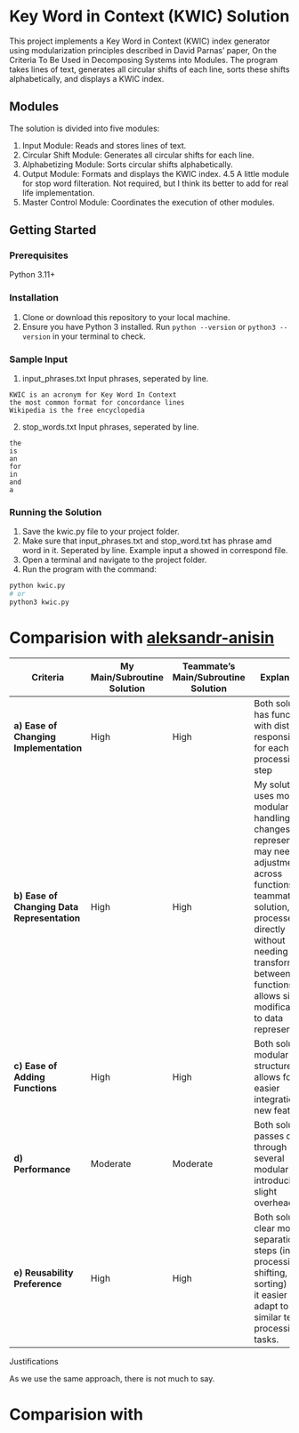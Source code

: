 # Key Word in Context (KWIC) Solution

This project implements a Key Word in Context (KWIC) index generator using modularization principles described in David Parnas’ paper, On the Criteria To Be Used in Decomposing Systems into Modules. The program takes lines of text, generates all circular shifts of each line, sorts these shifts alphabetically, and displays a KWIC index.

## Modules

The solution is divided into five modules:

1.	Input Module: Reads and stores lines of text.
2.	Circular Shift Module: Generates all circular shifts for each line.
3.	Alphabetizing Module: Sorts circular shifts alphabetically.
4.	Output Module: Formats and displays the KWIC index.
4.5 A little module for stop word filteration. Not required, but I think its better to add for real life implementation.
5.	Master Control Module: Coordinates the execution of other modules.

## Getting Started

### Prerequisites

Python 3.11+

### Installation

1.	Clone or download this repository to your local machine.
2.	Ensure you have Python 3 installed. Run `python --version` or `python3 --version` in your terminal to check.

### Sample Input

1. input_phrases.txt
Input phrases, seperated by line.
```
KWIC is an acronym for Key Word In Context
the most common format for concordance lines
Wikipedia is the free encyclopedia
```

2. stop_words.txt
Input phrases, seperated by line.
```
the
is
an
for
in
and
a
```

### Running the Solution

1.	Save the kwic.py file to your project folder.
2.  Make sure that input_phrases.txt and stop_word.txt has phrase amd word in it. Seperated by line. Example input a showed in correspond file. 
2.	Open a terminal and navigate to the project folder.
3.	Run the program with the command:
```bash
python kwic.py
# or
python3 kwic.py
```


# Comparision with [aleksandr-anisin](https://github.com/abrosov-sergey/Micro-SD/tree/main/Tasks/task8/aleksandr-anisin)

| Criteria | My Main/Subroutine Solution | Teammate’s Main/Subroutine Solution| Explanation|
|--|--|--|--|
| **a) Ease of Changing Implementation**      | High | High | Both solution has functions with distinct responsibilities for each processing step|
| **b) Ease of Changing Data Representation** | High| High| My solution uses more modular data handling, but changes in representation may need adjustments across functions. The teammate’s solution, which processes lists directly without needing data transformation between functions, allows simpler modifications to data representation. |
| **c) Ease of Adding Functions**             | High | High | Both solution’s modular structure allows for easier integration of new features |
| **d) Performance**                          | Moderate | Moderate | Both solution passes data through several modular steps, introducing slight overhead|
| **e) Reusability Preference**               | High | High | Both solution’s clear modular separation of steps (input processing, shifting, sorting) makes it easier to adapt to similar text processing tasks. |

Justifications

As we use the same approach, there is not much to say.

# Comparision with 
